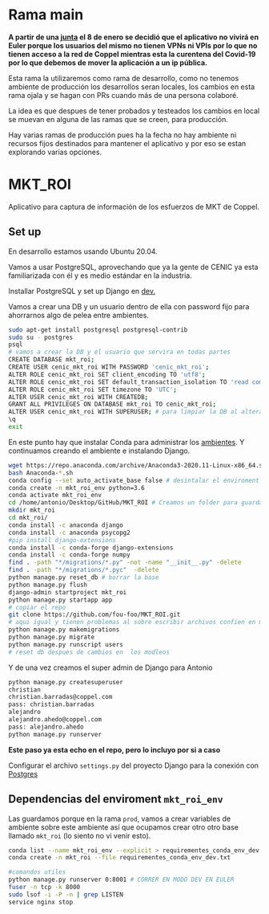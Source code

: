 # Rama main

  __A partir de una [junta](https://meet.google.com/srq-yenw-wjk) el 8 de enero se decidió que el aplicativo no vivirá en Euler porque los usuarios del mismo no tienen VPNs ni VPIs por lo que no tienen acceso a la red de Coppel mientras esta la curentena del Covid-19 por lo que debemos de mover la aplicación a un ip pública.__

Esta rama la utilizaremos como rama de desarrollo, como no tenemos ambiente de producción los desarrollos seran locales, los cambios en esta rama ojala y se hagan con PRs cuando más de una persona colaboré. 

La idea es que despues de tener probados y testeados los cambios en local se muevan en alguna de las ramas que se creen, para producción. 

Hay varias ramas de producción pues ha la fecha no hay ambiente ni recursos fijos destinados para mantener el aplicativo y por eso se estan explorando varias opciones. 

# MKT_ROI
Aplicativo para captura de información de los esfuerzos de MKT de Coppel. 


## Set up 

En desarrollo estamos usando Ubuntu 20.04.


Vamos a usar PostgreSQL, aprovechando que ya la gente de CENIC ya esta familiarizada con él y es medio estándar en la industria. 

Installar PostgreSQL y set up Django en [dev.](https://www.digitalocean.com/community/tutorials/how-to-use-postgresql-with-your-django-application-on-ubuntu-14-04)

Vamos a crear una DB y un usuario dentro de ella con password fijo para ahorrarnos algo de pelea entre ambientes. 

```bash 
sudo apt-get install postgresql postgresql-contrib
sudo su - postgres
psql
# vamos a crear la DB y el usuario que servira en todas partes
CREATE DATABASE mkt_roi;
CREATE USER cenic_mkt_roi WITH PASSWORD 'cenic_mkt_roi';
ALTER ROLE cenic_mkt_roi SET client_encoding TO 'utf8';
ALTER ROLE cenic_mkt_roi SET default_transaction_isolation TO 'read committed';
ALTER ROLE cenic_mkt_roi SET timezone TO 'UTC';
ALTER USER cenic_mkt_roi WITH CREATEDB;
GRANT ALL PRIVILEGES ON DATABASE mkt_roi TO cenic_mkt_roi;
ALTER USER cenic_mkt_roi WITH SUPERUSER; # para limpiar la DB al alterar los modelos en Django
\q
exit
```

En este punto hay que instalar Conda para administrar los [ambientes](https://docs.conda.io/projects/conda/en/latest/user-guide/install/linux.html).
Y continuamos creando el ambiente e instalando Django. 


```bash
wget https://repo.anaconda.com/archive/Anaconda3-2020.11-Linux-x86_64.sh # bajar conda de los repos del desarrollador
bash Anaconda-*.sh
conda config --set auto_activate_base false # desintalar el enviroment base
conda create -n mkt_roi_env python=3.6
conda activate mkt_roi_env 
cd /home/antonio/Desktop/GitHub/MKT_ROI # Creamos un folder para guardar el proyecto donde se pueda 
mkdir mkt_roi
cd mkt_roi/
conda install -c anaconda django
conda install -c anaconda psycopg2
#pip install django-extensions
conda install -c conda-forge django-extensions
conda install -c conda-forge numpy
find . -path "*/migrations/*.py" -not -name "__init__.py" -delete
find . -path "*/migrations/*.pyc"  -delete
python manage.py reset_db # borrar la base 
python manage.py flush 
django-admin startproject mkt_roi
python manage.py startapp app
# copiar el repo 
git clone https://github.com/fou-foo/MKT_ROI.git
# aqui igual y tienen problemas al sobre escribir archivos confien en mi y quedense con los del repo ya esta listo 
python manage.py makemigrations 
python manage.py migrate 
python manage.py runscript users 
# reset db despues de cambios en  los modleos 
```
Y de una vez creamos el super admin de Django para Antonio 

```bash
python manage.py createsuperuser
christian
christian.barradas@coppel.com
pass: christian.barradas
alejandro
alejandro.ahedo@coppel.com
pass: alejandro.ahedo
python manage.py runserver 
```




__Este paso ya esta echo en el repo, pero lo incluyo por si a caso__

 Configurar el archivo `settings.py` del proyecto Django para la conexión con [Postgres](https://www.digitalocean.com/community/tutorials/how-to-use-postgresql-with-your-django-application-on-ubuntu-14-04)


## Dependencias del enviroment `mkt_roi_env`

Las guardamos porque en la rama `prod`, vamos a crear variables de ambiente sobre este ambiente así que ocupamos crear otro otro base llamado `mkt_roi` (lo siento no vi venir esto).  

```bash 
conda list --name mkt_roi_env --explicit > requirementes_conda_env_dev.txt
conda create -n mkt_roi --file requirementes_conda_env_dev.txt
```


```bash
#comandos utiles 
python manage.py runserver 0:8001 # CORRER EN MODO DEV EN EULER
fuser -n tcp -k 8000
sudo lsof -i -P -n | grep LISTEN
service nginx stop 
```




